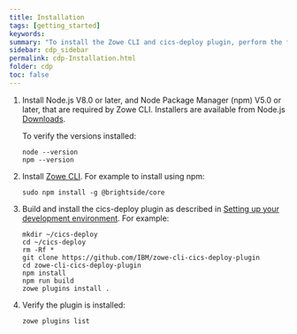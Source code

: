 ```yaml
---
title: Installation
tags: [getting_started]
keywords:
summary: "To install the Zowe CLI and cics-deploy plugin, perform the following steps. For clarity, these components are installed on your local workstation, not on z/OS."
sidebar: cdp_sidebar
permalink: cdp-Installation.html
folder: cdp
toc: false
---
```


1. Install Node.js V8.0 or later, and Node Package Manager (npm) V5.0 or later, that are required by Zowe CLI. Installers are available from Node.js [Downloads](https://nodejs.org/en/download/).

    To verify the versions installed:

    ```console
    node --version
    npm --version
    ```

2. Install [Zowe CLI](https://zowe.github.io/docs-site/latest/user-guide/cli-installcli.html). For example to install using npm:

    ```console
    sudo npm install -g @brightside/core
    ```

3. Build and install the cics-deploy plugin as described in [Setting up your development environment](https://github.com/IBM/zowe-cli-cics-deploy-plugin/blob/master/docs-internal/tutorials/Setup.md). For example:

    ```console
    mkdir ~/cics-deploy
    cd ~/cics-deploy
    rm -Rf *
    git clone https://github.com/IBM/zowe-cli-cics-deploy-plugin
    cd zowe-cli-cics-deploy-plugin
    npm install
    npm run build
    zowe plugins install .
    ```

4. Verify the plugin is installed:

    ```console
    zowe plugins list
    ```